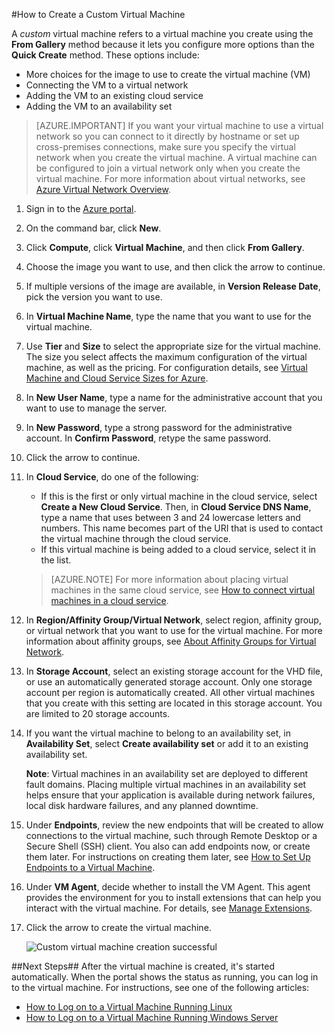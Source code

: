 #How to Create a Custom Virtual Machine

A *custom* virtual machine refers to a virtual machine you create using the **From Gallery** method because it lets you configure more options than the **Quick Create** method. These options include:

- More choices for the image to use to create the virtual machine (VM)
- Connecting the VM to a virtual network
- Adding the VM to an existing cloud service
- Adding the VM to an availability set

> [AZURE.IMPORTANT] If you want your virtual machine to use a virtual network so you can connect to it directly by hostname or set up cross-premises connections, make sure you specify the virtual network when you create the virtual machine. A virtual machine can be configured to join a virtual network only when you create the virtual machine. For more information about virtual networks, see [Azure Virtual Network Overview](http://go.microsoft.com/fwlink/p/?LinkID=294063).

1. Sign in to the [Azure portal](http://manage.windowsazure.com).

2. On the command bar, click **New**.

3. Click **Compute**, click **Virtual Machine**, and then click **From Gallery**.

4. Choose the image you want to use, and then click the arrow to continue.

5. If multiple versions of the image are available, in **Version Release Date**, pick the version you want to use.

6. In **Virtual Machine Name**, type the name that you want to use for the virtual machine.

7. Use **Tier** and **Size** to select the appropriate size for the virtual machine. The size you select affects the maximum configuration of the virtual machine, as well as the pricing. For configuration details, see [Virtual Machine and Cloud Service Sizes for Azure](http://go.microsoft.com/fwlink/p/?LinkID=389844).

8. In **New User Name**, type a name for the administrative account that you want to use to manage the server.

9. In **New Password**, type a strong password for the administrative account. In **Confirm Password**, retype the same password.

10. Click the arrow to continue.

11. In **Cloud Service**, do one of the following:

	- If this is the first or only virtual machine in the cloud service, select **Create a New Cloud Service**. Then, in **Cloud Service DNS Name**, type a name that uses between 3 and 24 lowercase letters and numbers. This name becomes part of the URI that is used to contact the virtual machine through the cloud service.
	- If this virtual machine is being added to a cloud service, select it in the list.

	> [AZURE.NOTE] For more information about placing virtual machines in the same cloud service, see [How to connect virtual machines in a cloud service](https://azure.microsoft.com/manage/windows/how-to-guides/connect-to-a-cloud-service/).

12. In **Region/Affinity Group/Virtual Network**, select region, affinity group, or virtual network that you want to use for the virtual machine. For more information about affinity groups, see [About Affinity Groups for Virtual Network](../virtual-network/virtual-networks-migrate-to-regional-vnet.md).

13. In **Storage Account**, select an existing storage account for the VHD file, or use an automatically generated storage account. Only one storage account per region is automatically created. All other virtual machines that you create with this setting are located in this storage account. You are limited to 20 storage accounts.

14. If you want the virtual machine to belong to an availability set, in **Availability Set**, select **Create availability set** or add it to an existing availability set.

	**Note**: Virtual machines in an availability set are deployed to different fault domains. Placing multiple virtual machines in an availability set helps ensure that your application is available during network failures, local disk hardware failures, and any planned downtime.

15.  Under **Endpoints**, review the new endpoints that will be created to allow connections to the virtual machine, such through Remote Desktop or a Secure Shell (SSH) client. You also can add endpoints now, or create them later. For instructions on creating them later, see [How to Set Up Endpoints to a Virtual Machine](../articles/virtual-machines/virtual-machines-windows-classic-setup-endpoints.md).

16.  Under **VM Agent**, decide whether to install the VM Agent. This agent provides the environment for you to install extensions that can help you interact with the virtual machine. For details, see [Manage Extensions](http://go.microsoft.com/FWLink/p/?LinkID=390493).

17. Click the arrow to create the virtual machine.

	![Custom virtual machine creation successful](./media/howto-custom-create-vm/VMSuccessWindows.png)

##Next Steps##
After the virtual machine is created, it's started automatically. When the portal shows the status as running, you can log in to the virtual machine. For instructions, see one of the following articles:

- [How to Log on to a Virtual Machine Running Linux](../articles/virtual-machines/virtual-machines-linux-classic-log-on.md)
- [How to Log on to a Virtual Machine Running Windows Server](../articles/virtual-machines/virtual-machines-windows-classic-connect-logon.md)
